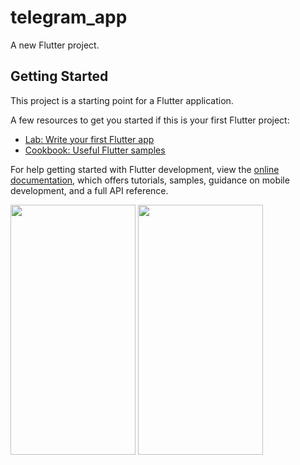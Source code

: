 # telegram_app

A new Flutter project.

## Getting Started

This project is a starting point for a Flutter application.

A few resources to get you started if this is your first Flutter project:

- [Lab: Write your first Flutter app](https://docs.flutter.dev/get-started/codelab)
- [Cookbook: Useful Flutter samples](https://docs.flutter.dev/cookbook)

For help getting started with Flutter development, view the
[online documentation](https://docs.flutter.dev/), which offers tutorials,
samples, guidance on mobile development, and a full API reference.

<p>

  <img src="https://github.com/swetapatel0904/telegram_app/assets/153794312/686d1f72-c152-4072-b6dc-4b7562324e96" height="400px" width="200px"/>
  <img src="https://github.com/swetapatel0904/telegram_app/assets/153794312/a1ceaa00-d201-44e9-9719-cf03791ab9a3" height="400px" width="200px"/>

</p>
